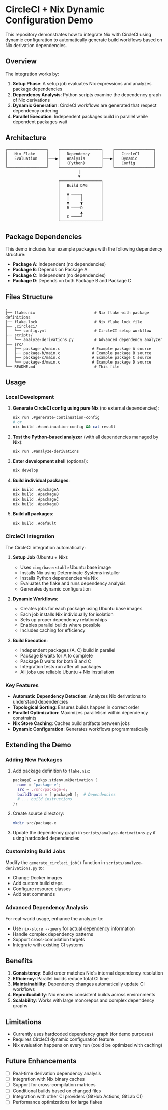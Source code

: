# CircleCI + Nix Dynamic Configuration Demo

This repository demonstrates how to integrate Nix with CircleCI using dynamic configuration to automatically generate build workflows based on Nix derivation dependencies.

## Overview

The integration works by:

1. **Setup Phase**: A setup job evaluates Nix expressions and analyzes package dependencies
2. **Dependency Analysis**: Python scripts examine the dependency graph of Nix derivations
3. **Dynamic Generation**: CircleCI workflows are generated that respect dependency ordering
4. **Parallel Execution**: Independent packages build in parallel while dependent packages wait

## Architecture

```
┌─────────────────┐    ┌──────────────────┐    ┌─────────────────┐
│   Nix Flake     │    │   Dependency     │    │   CircleCI      │
│   Evaluation    │───▶│   Analysis       │───▶│   Dynamic       │
│                 │    │   (Python)       │    │   Config        │
└─────────────────┘    └──────────────────┘    └─────────────────┘
                                │
                                ▼
                       ┌──────────────────┐
                       │   Build DAG      │
                       │                  │
                       │   A ────┐        │
                       │   │     │        │
                       │   ▼     ▼        │
                       │   B ────D        │
                       │         ▲        │
                       │   C ────┘        │
                       └──────────────────┘
```

## Package Dependencies

This demo includes four example packages with the following dependency structure:

- **Package A**: Independent (no dependencies)
- **Package B**: Depends on Package A
- **Package C**: Independent (no dependencies)  
- **Package D**: Depends on both Package B and Package C

## Files Structure

```
.
├── flake.nix                          # Nix flake with package definitions
├── flake.lock                         # Nix flake lock file
├── .circleci/
│   └── config.yml                     # CircleCI setup workflow
├── scripts/
│   └── analyze-derivations.py         # Advanced dependency analyzer
├── src/
│   ├── package-a/main.c              # Example package A source
│   ├── package-b/main.c              # Example package B source
│   ├── package-c/main.c              # Example package C source
│   └── package-d/main.c              # Example package D source
└── README.md                          # This file
```

## Usage

### Local Development

1. **Generate CircleCI config using pure Nix** (no external dependencies):
   ```bash
   nix run .#generate-continuation-config
   # or
   nix build .#continuation-config && cat result
   ```

2. **Test the Python-based analyzer** (with all dependencies managed by Nix):
   ```bash
   nix run .#analyze-derivations
   ```

3. **Enter development shell** (optional):
   ```bash
   nix develop
   ```

4. **Build individual packages**:
   ```bash
   nix build .#packageA
   nix build .#packageB
   nix build .#packageC
   nix build .#packageD
   ```

5. **Build all packages**:
   ```bash
   nix build .#default
   ```

### CircleCI Integration

The CircleCI integration automatically:

1. **Setup Job** (Ubuntu + Nix): 
   - Uses `cimg/base:stable` Ubuntu base image
   - Installs Nix using Determinate Systems installer
   - Installs Python dependencies via Nix
   - Evaluates the flake and runs dependency analysis
   - Generates dynamic configuration

2. **Dynamic Workflows**:
   - Creates jobs for each package using Ubuntu base images
   - Each job installs Nix individually for isolation
   - Sets up proper dependency relationships
   - Enables parallel builds where possible
   - Includes caching for efficiency

3. **Build Execution**:
   - Independent packages (A, C) build in parallel
   - Package B waits for A to complete
   - Package D waits for both B and C
   - Integration tests run after all packages
   - All jobs use reliable Ubuntu + Nix installation

### Key Features

- **Automatic Dependency Detection**: Analyzes Nix derivations to understand dependencies
- **Topological Sorting**: Ensures builds happen in correct order
- **Parallel Optimization**: Maximizes parallelism within dependency constraints
- **Nix Store Caching**: Caches build artifacts between jobs
- **Dynamic Configuration**: Generates workflows programmatically

## Extending the Demo

### Adding New Packages

1. Add package definition to `flake.nix`:
   ```nix
   packageE = pkgs.stdenv.mkDerivation {
     name = "package-e";
     src = ./src/package-e;
     buildInputs = [ packageD ];  # Dependencies
     # ... build instructions
   };
   ```

2. Create source directory:
   ```bash
   mkdir src/package-e
   ```

3. Update the dependency graph in `scripts/analyze-derivations.py` if using hardcoded dependencies

### Customizing Build Jobs

Modify the `generate_circleci_job()` function in `scripts/analyze-derivations.py` to:
- Change Docker images
- Add custom build steps
- Configure resource classes
- Add test commands

### Advanced Dependency Analysis

For real-world usage, enhance the analyzer to:
- Use `nix-store --query` for actual dependency information
- Handle complex dependency patterns
- Support cross-compilation targets
- Integrate with existing CI systems

## Benefits

1. **Consistency**: Build order matches Nix's internal dependency resolution
2. **Efficiency**: Parallel builds reduce total CI time
3. **Maintainability**: Dependency changes automatically update CI workflows
4. **Reproducibility**: Nix ensures consistent builds across environments
5. **Scalability**: Works with large monorepos and complex dependency graphs

## Limitations

- Currently uses hardcoded dependency graph (for demo purposes)
- Requires CircleCI dynamic configuration feature
- Nix evaluation happens on every run (could be optimized with caching)

## Future Enhancements

- [ ] Real-time derivation dependency analysis
- [ ] Integration with Nix binary caches
- [ ] Support for cross-compilation matrices  
- [ ] Conditional builds based on changed files
- [ ] Integration with other CI providers (GitHub Actions, GitLab CI)
- [ ] Performance optimizations for large flakes